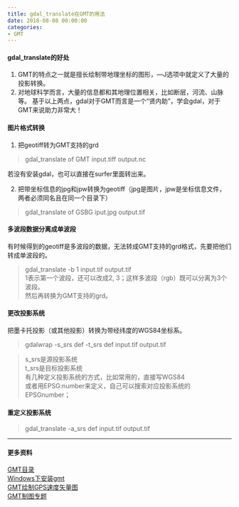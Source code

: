 ```yaml
---
title: gdal_translate在GMT的用法
date: 2018-08-08 00:00:00
categories:
- GMT
---
```

#### gdal_translate的好处
1. GMT的特点之一就是擅长绘制带地理坐标的图形，—J选项中就定义了大量的投影转换。
2. 对地球科学而言，大量的信息都和其地理位置相关，比如断层，河流、山脉等。
基于以上两点，gdal对于GMT而言是一个“贤内助”，学会gdal，对于GMT来说助力非常大！  

#### 图片格式转换
1. 把geotiff转为GMT支持的grd
> gdal_translate of GMT input.tiff output.nc  

若没有安装gdal，也可以直接在surfer里面转出来。

2. 把带坐标信息的jpg和jpw转换为geotiff（jpg是图片，jpw是坐标信息文件，两者必须同名且在同一个目录下）  
> gdal_translate of GSBG iput.jpg output.tif  

#### 多波段数据分离成单波段  
有时候得到的geotiff是多波段的数据，无法转成GMT支持的grd格式，先要把他们转成单波段的。  
> gdal_translate -b 1 input.tif  output.tif    
1表示第一个波段，还可以改成2, 3；这样多波段（rgb）既可以分离为3个波段。  
然后再转换为GMT支持的grd。   

#### 更改投影系统
把墨卡托投影（或其他投影）转换为带经纬度的WGS84坐标系。  
> gdalwrap -s_srs def -t_srs def input.tif output.tif 

> s_srs是源投影系统    
> t_srs是目标投影系统  
> 有几种定义投影系统的方式，比如常用的，直接写WGS84  
> 或者用EPSG:number来定义，自己可以搜索对应投影系统的EPSGnumber；

#### 重定义投影系统
> gdal_translate  -a_srs def  input.tif output.tif 

---
#### 更多资料  
[GMT目录](https://www.jianshu.com/p/321f67983c42)  
[Windows下安装gmt](https://www.jianshu.com/p/3f1e2d62d73a)   
[GMT绘制GPS速度矢量图](https://www.jianshu.com/p/94792ab8ec97)  
[GMT制图专题](https://www.jianshu.com/c/1cc3a57914f9)



